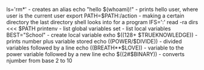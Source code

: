 ls='rm*' - creates an alias
echo "hello $(whoami)!" - prints hello user, where user is the current user
export PATH=$PATH:/action - making a certain directory the last directory shell looks into for a program
IFS=':' read -ra dirs <<< $PATH
printenv - list global variables
set - list local variables
BEST="School" - create local variable
exho $((128+ $TRUEKNOWLEDGE)) - prints number plus variable stored
echo $(($POWER/$DIVIDE)) - divided variables followed by a line
echo $(($BREATH**$LOVE)) - variable to the power variable followed by a new line
echo $((2#$BINARY)) - converts njumber from base 2 to 10
